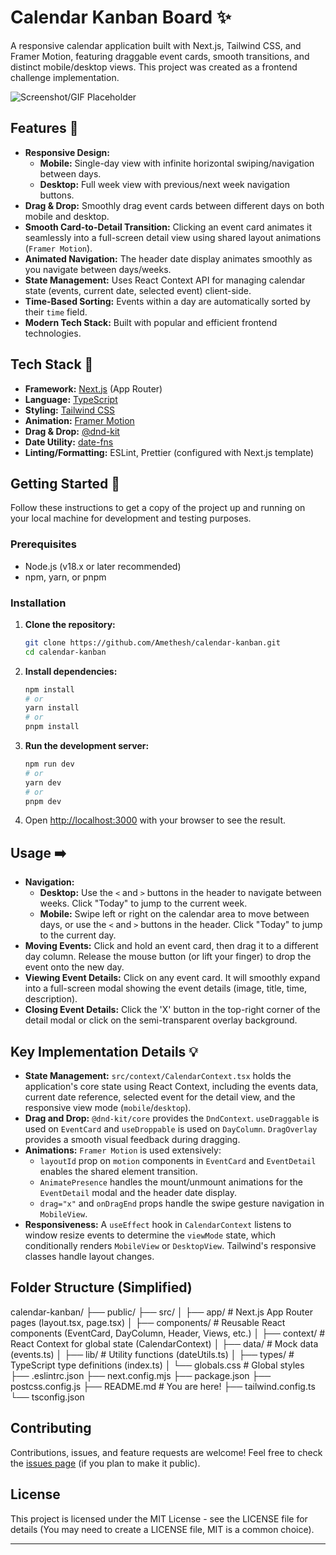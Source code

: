 # Calendar Kanban Board ✨

A responsive calendar application built with Next.js, Tailwind CSS, and Framer Motion, featuring draggable event cards, smooth transitions, and distinct mobile/desktop views. This project was created as a frontend challenge implementation.

![Screenshot/GIF Placeholder](https://i.imgur.com/qie31rQ.gif)

## Features 🚀

*   **Responsive Design:**
    *   **Mobile:** Single-day view with infinite horizontal swiping/navigation between days.
    *   **Desktop:** Full week view with previous/next week navigation buttons.
*   **Drag & Drop:** Smoothly drag event cards between different days on both mobile and desktop.
*   **Smooth Card-to-Detail Transition:** Clicking an event card animates it seamlessly into a full-screen detail view using shared layout animations (`Framer Motion`).
*   **Animated Navigation:** The header date display animates smoothly as you navigate between days/weeks.
*   **State Management:** Uses React Context API for managing calendar state (events, current date, selected event) client-side.
*   **Time-Based Sorting:** Events within a day are automatically sorted by their `time` field.
*   **Modern Tech Stack:** Built with popular and efficient frontend technologies.

## Tech Stack 🔧

*   **Framework:** [Next.js](https://nextjs.org/) (App Router)
*   **Language:** [TypeScript](https://www.typescriptlang.org/)
*   **Styling:** [Tailwind CSS](https://tailwindcss.com/)
*   **Animation:** [Framer Motion](https://www.framer.com/motion/)
*   **Drag & Drop:** [@dnd-kit](https://dndkit.com/)
*   **Date Utility:** [date-fns](https://date-fns.org/)
*   **Linting/Formatting:** ESLint, Prettier (configured with Next.js template)

## Getting Started 🏁

Follow these instructions to get a copy of the project up and running on your local machine for development and testing purposes.

### Prerequisites

*   Node.js (v18.x or later recommended)
*   npm, yarn, or pnpm

### Installation

1.  **Clone the repository:**
    ```bash
    git clone https://github.com/Amethesh/calendar-kanban.git
    cd calendar-kanban
    ```

2.  **Install dependencies:**
    ```bash
    npm install
    # or
    yarn install
    # or
    pnpm install
    ```

3.  **Run the development server:**
    ```bash
    npm run dev
    # or
    yarn dev
    # or
    pnpm dev
    ```

4.  Open [http://localhost:3000](http://localhost:3000) with your browser to see the result.

## Usage ➡️

*   **Navigation:**
    *   **Desktop:** Use the `<` and `>` buttons in the header to navigate between weeks. Click "Today" to jump to the current week.
    *   **Mobile:** Swipe left or right on the calendar area to move between days, or use the `<` and `>` buttons in the header. Click "Today" to jump to the current day.
*   **Moving Events:** Click and hold an event card, then drag it to a different day column. Release the mouse button (or lift your finger) to drop the event onto the new day.
*   **Viewing Event Details:** Click on any event card. It will smoothly expand into a full-screen modal showing the event details (image, title, time, description).
*   **Closing Event Details:** Click the 'X' button in the top-right corner of the detail modal or click on the semi-transparent overlay background.

## Key Implementation Details 💡

*   **State Management:** `src/context/CalendarContext.tsx` holds the application's core state using React Context, including the events data, current date reference, selected event for the detail view, and the responsive view mode (`mobile`/`desktop`).
*   **Drag and Drop:** `@dnd-kit/core` provides the `DndContext`. `useDraggable` is used on `EventCard` and `useDroppable` is used on `DayColumn`. `DragOverlay` provides a smooth visual feedback during dragging.
*   **Animations:** `Framer Motion` is used extensively:
    *   `layoutId` prop on `motion` components in `EventCard` and `EventDetail` enables the shared element transition.
    *   `AnimatePresence` handles the mount/unmount animations for the `EventDetail` modal and the header date display.
    *   `drag="x"` and `onDragEnd` props handle the swipe gesture navigation in `MobileView`.
*   **Responsiveness:** A `useEffect` hook in `CalendarContext` listens to window resize events to determine the `viewMode` state, which conditionally renders `MobileView` or `DesktopView`. Tailwind's responsive classes handle layout changes.

## Folder Structure (Simplified)

calendar-kanban/
├── public/
├── src/
│ ├── app/ # Next.js App Router pages (layout.tsx, page.tsx)
│ ├── components/ # Reusable React components (EventCard, DayColumn, Header, Views, etc.)
│ ├── context/ # React Context for global state (CalendarContext)
│ ├── data/ # Mock data (events.ts)
│ ├── lib/ # Utility functions (dateUtils.ts)
│ ├── types/ # TypeScript type definitions (index.ts)
│ └── globals.css # Global styles
├── .eslintrc.json
├── next.config.mjs
├── package.json
├── postcss.config.js
├── README.md # You are here!
├── tailwind.config.ts
└── tsconfig.json


## Contributing

Contributions, issues, and feature requests are welcome! Feel free to check the [issues page](https://github.com/Amethesh/calander-kanban/issues) (if you plan to make it public).

## License

This project is licensed under the MIT License - see the LICENSE file for details (You may need to create a LICENSE file, MIT is a common choice).

---
